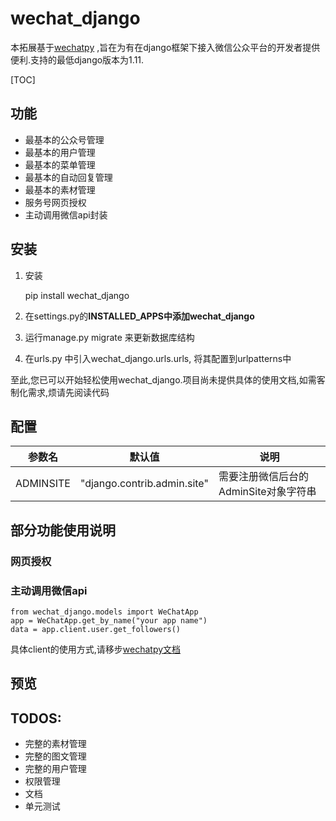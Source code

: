 # wechat_django

本拓展基于[wechatpy](https://github.com/jxtech/wechatpy) ,旨在为有在django框架下接入微信公众平台的开发者提供便利.支持的最低django版本为1.11.

[TOC]

## 功能
* 最基本的公众号管理
* 最基本的用户管理
* 最基本的菜单管理
* 最基本的自动回复管理
* 最基本的素材管理
* 服务号网页授权
* 主动调用微信api封装

## 安装

1. 安装
    
    pip install wechat_django

2. 在settings.py的**INSTALLED_APPS中添加wechat_django**
3. 运行manage.py migrate 来更新数据库结构
4. 在urls.py 中引入wechat_django.urls.urls, 将其配置到urlpatterns中

至此,您已可以开始轻松使用wechat_django.项目尚未提供具体的使用文档,如需客制化需求,烦请先阅读代码

## 配置
| 参数名 | 默认值 | 说明 |
| --- | --- | --- |
| ADMINSITE | "django.contrib.admin.site" | 需要注册微信后台的AdminSite对象字符串 |

## 部分功能使用说明
### 网页授权

### 主动调用微信api
    from wechat_django.models import WeChatApp
    app = WeChatApp.get_by_name("your app name")
    data = app.client.user.get_followers()

具体client的使用方式,请移步[wechatpy文档](https://wechatpy.readthedocs.io/zh_CN/master/client/index.html)

## 预览

## TODOS:
* 完整的素材管理
* 完整的图文管理
* 完整的用户管理
* 权限管理
* 文档
* 单元测试